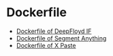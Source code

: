# Dockerfile
- [Dockerfile of DeepFloyd IF](if/)
- [Dockerfile of Segment Anything](sam/)
- [Dockerfile of X Paste](xpaste/)
